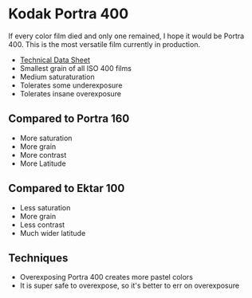 # Kodak Portra 400

If every color film died and only one remained, I hope it would be Portra 400. This is the most versatile film currently in production.

* [Technical Data Sheet](./resources/kodak_portra_400.pdf)
* Smallest grain of all ISO 400 films
* Medium saturaturation
* Tolerates some underexposure
* Tolerates insane overexposure

## Compared to Portra 160

* More saturation
* More grain
* More contrast
* More Latitude

## Compared to Ektar 100

* Less saturation
* More grain
* Less contrast
* Much wider latitude

## Techniques

* Overexposing Portra 400 creates more pastel colors
* It is super safe to overexpose, so it's better to err on overexposure